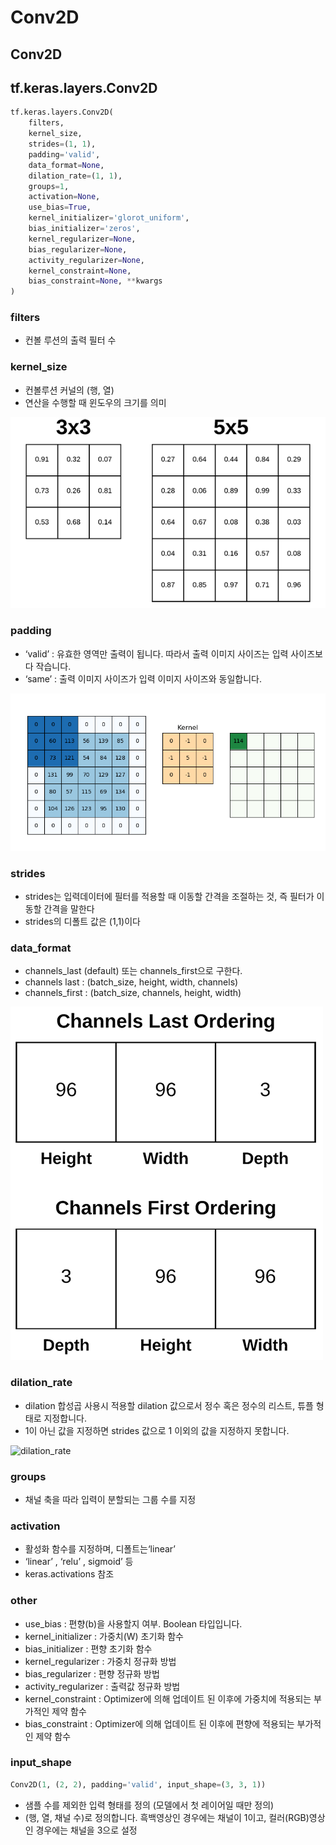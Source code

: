 # Conv2D

## Conv2D

## tf.keras.layers.Conv2D

```python
tf.keras.layers.Conv2D(
    filters, 
    kernel_size, 
    strides=(1, 1), 
    padding='valid', 
    data_format=None,
    dilation_rate=(1, 1), 
    groups=1, 
    activation=None, 
    use_bias=True,
    kernel_initializer='glorot_uniform', 
    bias_initializer='zeros',
    kernel_regularizer=None,
    bias_regularizer=None, 
    activity_regularizer=None,
    kernel_constraint=None, 
    bias_constraint=None, **kwargs
)
```

### filters

* 컨볼 루션의 출력 필터 수

### kernel\_size

* 컨볼루션 커널의 \(행, 열\) 
* 연산을 수행할 때 윈도우의 크기를 의미

![kernel](../../../.gitbook/assets/Kernel_size.png)

### padding

* ‘valid’ : 유효한 영역만 출력이 됩니다. 따라서 출력 이미지 사이즈는 입력 사이즈보다 작습니다.
* ‘same’ : 출력 이미지 사이즈가 입력 이미지 사이즈와 동일합니다.

![padding](../../../.gitbook/assets/kernel_size_padding.gif)

### strides

* strides는 입력데이터에 필터를 적용할 때 이동할 간격을 조절하는 것, 즉 필터가 이동할 간격을 말한다
* strides의 디폴트 값은 \(1,1\)이다 

### data\_format

* channels\_last \(default\) 또는 channels\_first으로 구한다.
* channels last : \(batch\_size, height, width, channels\)
* channels\_first : \(batch\_size, channels, height, width\)

![format](../../../.gitbook/assets/data_format.png)

### dilation\_rate

* dilation 합성곱 사용시 적용할 dilation 값으로서 정수 혹은 정수의 리스트, 튜플 형태로 지정합니다.
* 1이 아닌 값을 지정하면 strides 값으로 1 이외의 값을 지정하지 못합니다.

![dilation\_rate](https://github.com/juneglee/TIL/tree/92cdd21c7d3b392abd6600d73e34af915877705e/img/dilation_rate.png)

### groups

* 채널 축을 따라 입력이 분할되는 그룹 수를 지정

### activation

* 활성화 함수를 지정하며, 디폴트는‘linear’ 
* ‘linear’ , ‘relu’ , sigmoid’ 등
* keras.activations 참조

### other

* use\_bias : 편향\(b\)을 사용할지 여부. Boolean 타입입니다.
* kernel\_initializer : 가중치\(W\) 초기화 함수
* bias\_initializer : 편향 초기화 함수
* kernel\_regularizer : 가중치 정규화 방법
* bias\_regularizer : 편향 정규화 방법
* activity\_regularizer : 출력값 정규화 방법
* kernel\_constraint : Optimizer에 의해 업데이트 된 이후에 가중치에 적용되는 부가적인 제약 함수
* bias\_constraint : Optimizer에 의해 업데이트 된 이후에 편향에 적용되는 부가적인 제약 함수

### input\_shape

```python
Conv2D(1, (2, 2), padding='valid', input_shape=(3, 3, 1))
```

* 샘플 수를 제외한 입력 형태를 정의 \(모델에서 첫 레이어일 때만 정의\)
* \(행, 열, 채널 수\)로 정의합니다. 흑백영상인 경우에는 채널이 1이고, 컬러\(RGB\)영상인 경우에는 채널을 3으로 설정

